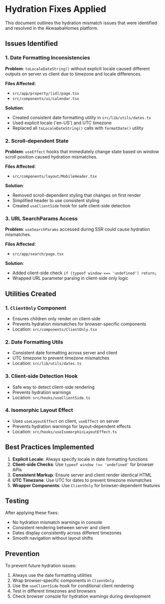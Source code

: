# Hydration Fixes Applied

This document outlines the hydration mismatch issues that were identified and resolved in the AkwaabaHomes platform.

## Issues Identified

### 1. Date Formatting Inconsistencies
**Problem**: `toLocaleDateString()` without explicit locale caused different outputs on server vs client due to timezone and locale differences.

**Files Affected**:
- `src/app/property/[id]/page.tsx`
- `src/components/ui/calendar.tsx`

**Solution**: 
- Created consistent date formatting utility in `src/lib/utils/dates.ts`
- Used explicit locale ('en-US') and UTC timezone
- Replaced all `toLocaleDateString()` calls with `formatDate()` utility

### 2. Scroll-dependent State
**Problem**: `useEffect` hooks that immediately change state based on window scroll position caused hydration mismatches.

**Files Affected**:
- `src/components/layout/MobileHeader.tsx`

**Solution**:
- Removed scroll-dependent styling that changes on first render
- Simplified header to use consistent styling
- Created `useClientSide` hook for safe client-side detection

### 3. URL SearchParams Access
**Problem**: `useSearchParams` accessed during SSR could cause hydration mismatches.

**Files Affected**:
- `src/app/search/page.tsx`

**Solution**:
- Added client-side check `if (typeof window === 'undefined') return;`
- Wrapped URL parameter parsing in client-side only logic

## Utilities Created

### 1. `ClientOnly` Component
- Ensures children only render on client-side
- Prevents hydration mismatches for browser-specific components
- Location: `src/components/ClientOnly.tsx`

### 2. Date Formatting Utils
- Consistent date formatting across server and client
- UTC timezone to prevent timezone mismatches
- Location: `src/lib/utils/dates.ts`

### 3. Client-side Detection Hook
- Safe way to detect client-side rendering
- Prevents hydration warnings
- Location: `src/hooks/useClientSide.ts`

### 4. Isomorphic Layout Effect
- Uses `useLayoutEffect` on client, `useEffect` on server
- Prevents hydration warnings for layout-dependent effects
- Location: `src/hooks/useIsomorphicLayoutEffect.ts`

## Best Practices Implemented

1. **Explicit Locale**: Always specify locale in date formatting functions
2. **Client-side Checks**: Use `typeof window !== 'undefined'` for browser APIs
3. **Consistent Markup**: Ensure server and client render identical HTML
4. **UTC Timezone**: Use UTC for dates to prevent timezone mismatches
5. **Wrapper Components**: Use `ClientOnly` for browser-dependent features

## Testing

After applying these fixes:
- No hydration mismatch warnings in console
- Consistent rendering between server and client
- Dates display consistently across different timezones
- Smooth navigation without layout shifts

## Prevention

To prevent future hydration issues:
1. Always use the date formatting utilities
2. Wrap browser-specific components in `ClientOnly`
3. Use the `useClientSide` hook for conditional client rendering
4. Test in different timezones and browsers
5. Check browser console for hydration warnings during development
